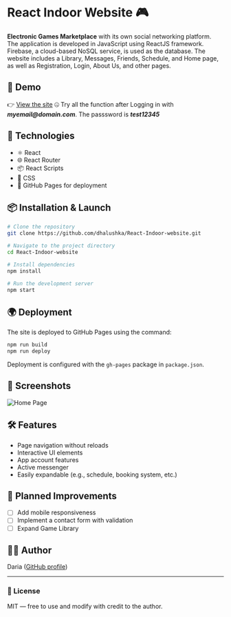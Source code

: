 # React Indoor Website 🎮

**Electronic Games Marketplace** with its own social networking platform. The application is developed in JavaScript using ReactJS framework. Firebase, a cloud-based NoSQL service, is used as the database.
The website includes a Library, Messages, Friends, Schedule, and Home page, as well as Registration, Login, About Us, and other pages.

## 🔗 Demo

👉 [View the site](https://dhalushka.github.io/React-Indoor-website/)
🤐 Try all the function after Logging in with **_myemail@domain.com_**. The passsword is **_test12345_**

## 🚀 Technologies

- ⚛️ React
- 🌐 React Router
- 📦 React Scripts
- 💅 CSS
- 📁 GitHub Pages for deployment

## 📦 Installation & Launch

```bash
# Clone the repository
git clone https://github.com/dhalushka/React-Indoor-website.git

# Navigate to the project directory
cd React-Indoor-website

# Install dependencies
npm install

# Run the development server
npm start
````

## 🌍 Deployment

The site is deployed to GitHub Pages using the command:

```bash
npm run build
npm run deploy
```

Deployment is configured with the `gh-pages` package in `package.json`.

## 📸 Screenshots

![Home Page](public/HomePage.gif)

## 🛠 Features

* Page navigation without reloads
* Interactive UI elements
* App account features
* Active messenger
* Easily expandable (e.g., schedule, booking system, etc.)

## 📌 Planned Improvements

* [ ] Add mobile responsiveness
* [ ] Implement a contact form with validation
* [ ] Expand Game Library

## 👩‍💻 Author

Daria ([GitHub profile](https://github.com/dhalushka))

---

### 📜 License

MIT — free to use and modify with credit to the author.


